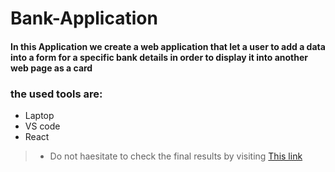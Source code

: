 # Bank-Application

#### In this Application we create a web application that let a user to add a data into a form for a specific bank details in order to display it into another web page as a card

### the used tools are:

+ Laptop
+ VS code
+ React

>* Do not haesitate to check the final results by visiting [This link]()